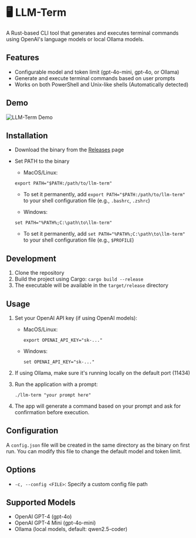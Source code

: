 # 🖥️ LLM-Term

A Rust-based CLI tool that generates and executes terminal commands using OpenAI's language models or local Ollama models.

## Features

- Configurable model and token limit (gpt-4o-mini, gpt-4o, or Ollama)
- Generate and execute terminal commands based on user prompts
- Works on both PowerShell and Unix-like shells (Automatically detected)

## Demo

![LLM-Term Demo](vhs-video/demo.gif)

## Installation

- Download the binary from the [Releases](https://github.com/dh1011/llm-term/releases) page

- Set PATH to the binary

  - MacOS/Linux:

  ```
  export PATH="$PATH:/path/to/llm-term"
  ```

  - To set it permanently, add `export PATH="$PATH:/path/to/llm-term"` to your shell configuration file (e.g., `.bashrc`, `.zshrc`)

  - Windows:

  ```
  set PATH="%PATH%;C:\path\to\llm-term"
  ```

  - To set it permanently, add `set PATH="%PATH%;C:\path\to\llm-term"` to your shell configuration file (e.g., `$PROFILE`)

## Development

1. Clone the repository
2. Build the project using Cargo: `cargo build --release`
3. The executable will be available in the `target/release` directory

## Usage

1. Set your OpenAI API key (if using OpenAI models):

   - MacOS/Linux:

     ```
     export OPENAI_API_KEY="sk-..."
     ```

   - Windows:
     ```
     set OPENAI_API_KEY="sk-..."
     ```

2. If using Ollama, make sure it's running locally on the default port (11434)

3. Run the application with a prompt:

   ```
   ./llm-term "your prompt here"
   ```

4. The app will generate a command based on your prompt and ask for confirmation before execution.

## Configuration

A `config.json` file will be created in the same directory as the binary on first run. You can modify this file to change the default model and token limit.

## Options

- `-c, --config <FILE>`: Specify a custom config file path

## Supported Models

- OpenAI GPT-4 (gpt-4o)
- OpenAI GPT-4 Mini (gpt-4o-mini)
- Ollama (local models, default: qwen2.5-coder)
